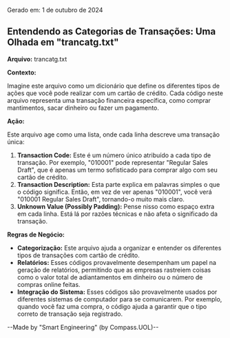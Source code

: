 Gerado em: 1 de outubro de 2024

## Entendendo as Categorias de Transações: Uma Olhada em "trancatg.txt"

**Arquivo:**  trancatg.txt

**Contexto:**

Imagine este arquivo como um dicionário que define os diferentes tipos de ações que você pode realizar com um cartão de crédito. Cada código neste arquivo representa uma transação financeira específica, como comprar mantimentos, sacar dinheiro ou fazer um pagamento.

**Ação:**

Este arquivo age como uma lista, onde cada linha descreve uma transação única:

1. **Transaction Code:** Este é um número único atribuído a cada tipo de transação. Por exemplo, "010001" pode representar "Regular Sales Draft", que é apenas um termo sofisticado para comprar algo com seu cartão de crédito.
2. **Transaction Description:** Esta parte explica em palavras simples o que o código significa. Então, em vez de ver apenas "010001", você verá "010001 Regular Sales Draft", tornando-o muito mais claro.
3. **Unknown Value (Possibly Padding):** Pense nisso como espaço extra em cada linha. Está lá por razões técnicas e não afeta o significado da transação.

**Regras de Negócio:**

* **Categorização:** Este arquivo ajuda a organizar e entender os diferentes tipos de transações com cartão de crédito.  
* **Relatórios:** Esses códigos provavelmente desempenham um papel na geração de relatórios, permitindo que as empresas rastreiem coisas como o valor total de adiantamentos em dinheiro ou o número de compras online feitas.
* **Integração do Sistema:** Esses códigos são provavelmente usados por diferentes sistemas de computador para se comunicarem. Por exemplo, quando você faz uma compra, o código ajuda a garantir que o tipo correto de transação seja registrado.

--Made by "Smart Engineering" (by Compass.UOL)--